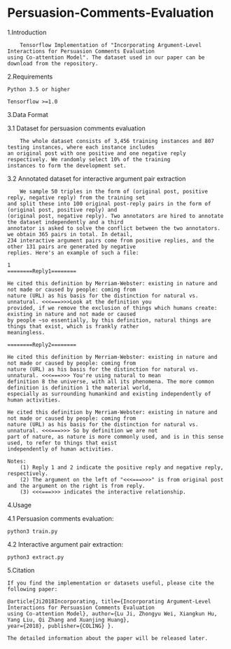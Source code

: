 # Persuasion-Comments-Evaluation
1.Introduction

        Tensorflow Implementation of "Incorporating Argument-Level Interactions for Persuasion Comments Evaluation 
    using Co-attention Model". The dataset used in our paper can be download from the repository. 

2.Requirements

    Python 3.5 or higher

    Tensorflow >=1.0

3.Data Format

3.1 Dataset for persuasion comments evaluation

        The whole dataset consists of 3,456 training instances and 807 testing instances, where each instance includes 
    an original post with one positive and one negative reply respectively. We randomly select 10% of the training 
    instances to form the development set.

3.2 Annotated dataset for interactive argument pair extraction 

        We sample 50 triples in the form of (original post, positive reply, negative reply) from the training set 
    and split these into 100 original post-reply pairs in the form of (original post, positive reply) and 
    (original post, negative reply). Two annotators are hired to annotate the dataset independently and a third 
    annotator is asked to solve the conflict between the two annotators. we obtain 365 pairs in total. In detail, 
    234 interactive argument pairs come from positive replies, and the other 131 pairs are generated by negative 
    replies. Here's an example of such a file:

    1
    ========Reply1========
    
    He cited this definition by Merriam-Webster: existing in nature and not made or caused by people: coming from 
    nature (URL) as his basis for the distinction for natural vs. unnatural. <<<===>>>Look at the definition you 
    provided, if we remove the exclusion of things which humans create: existing in nature and not made or caused 
    by people ~so essentially, by this definition, natural things are things that exist, which is frankly rather 
    meaningless.

    ========Reply2========
    
    He cited this definition by Merriam-Webster: existing in nature and not made or caused by people: coming from 
    nature (URL) as his basis for the distinction for natural vs. unnatural. <<<===>>> You're using natural to mean 
    definition 8 the universe, with all its phenomena. The more common definition is definition 1 the material world, 
    especially as surrounding humankind and existing independently of human activities. 

    He cited this definition by Merriam-Webster: existing in nature and not made or caused by people: coming from 
    nature (URL) as his basis for the distinction for natural vs. unnatural. <<<===>>> So by definition we are not 
    part of nature, as nature is more commonly used, and is in this sense used, to refer to things that exist 
    independently of human activities. 
    
    Notes:
        (1) Reply 1 and 2 indicate the positive reply and negative reply, respectively. 
        (2) The argument on the left of "<<<===>>>" is from original post and the argument on the right is from reply.
        (3) <<<===>>> indicates the interactive relationship.
        
 4.Usage
  
 4.1 Persuasion comments evaluation: 
  
    python3 train.py
    
 4.2 Interactive argument pair extraction: 
 
    python3 extract.py
    
5.Citation

    If you find the implementation or datasets useful, please cite the following paper: 
    
    @article{Ji2018Incorporating, title={Incorporating Argument-Level Interactions for Persuasion Comments Evaluation
    using Co-attention Model}, author={Lu Ji, Zhongyu Wei, Xiangkun Hu, Yang Liu, Qi Zhang and Xuanjing Huang}, 
    year={2018}, publisher={COLING} }.
    
    The detailed information about the paper will be released later.
    


